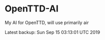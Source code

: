 # OpenTTD-AI
My AI for OpenTTD, will use primarily air

Latest backup: Sun Sep 15 03:13:01 UTC 2019
